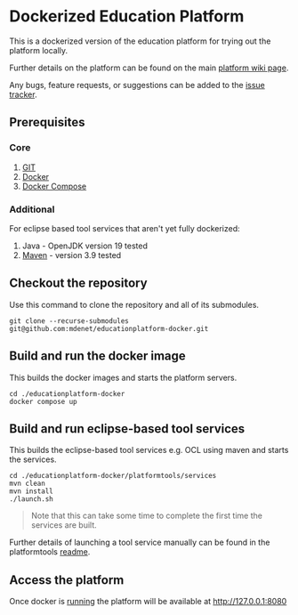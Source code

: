 # Dockerized Education Platform
This is a dockerized version of the education platform for trying out the platform locally.

Further details on the platform can be found on the main [platform wiki page](https://github.com/mdenet/educationplatform/wiki).

Any bugs, feature requests, or suggestions can be added to the [issue tracker](https://github.com/mdenet/educationplatform/issues).

## Prerequisites 
### Core
 1. [GIT](https://git-scm.com/)
 2. [Docker](https://www.docker.com/)
 3. [Docker Compose](https://docs.docker.com/compose/install/)
 

### Additional
For eclipse based tool services that aren't yet fully dockerized:

1. Java - OpenJDK version 19 tested
2. [Maven](https://maven.apache.org/) - version 3.9 tested

## Checkout the repository
Use this command to clone the repository and all of its submodules.
```
git clone --recurse-submodules git@github.com:mdenet/educationplatform-docker.git
```

## Build and run the docker image
This builds the docker images and starts the platform servers.
```
cd ./educationplatform-docker
docker compose up
```


## Build and run eclipse-based tool services

This builds the eclipse-based tool services e.g. OCL using maven and starts the services.
```
cd ./educationplatform-docker/platformtools/services
mvn clean 
mvn install
./launch.sh
```
> Note that this can take some time to complete the first time the services are built.

Further details of launching a tool service manually can be found in the platformtools [readme](https://github.com/mdenet/platformtools). 

## Access the platform

Once docker is [running](#build-and-run-the-docker-image) the platform will be available at http://127.0.0.1:8080
